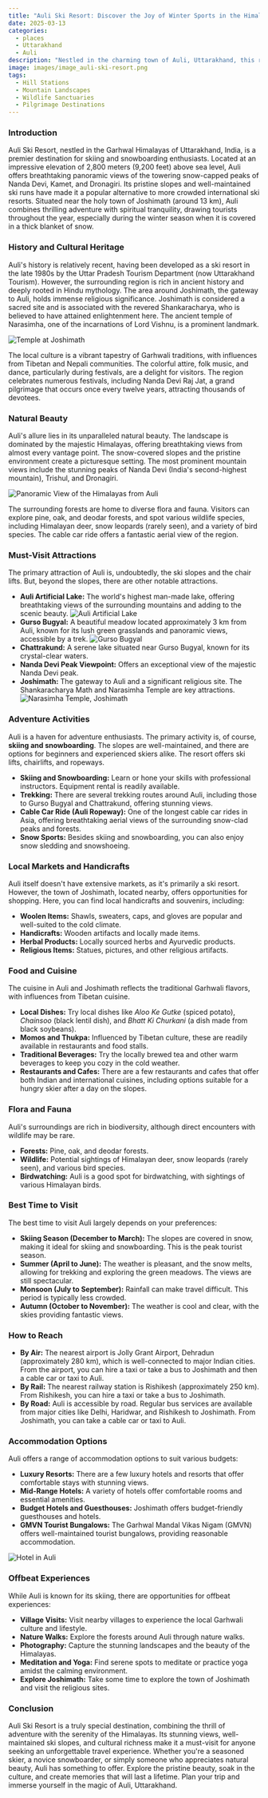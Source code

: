 ```yaml
---
title: "Auli Ski Resort: Discover the Joy of Winter Sports in the Himalayas"
date: 2025-03-13
categories:
  - places
  - Uttarakhand
  - Auli
description: "Nestled in the charming town of Auli, Uttarakhand, this renowned ski resort stands at an elevation of 2800 meters above sea level. It is a haven for winter sports enthusiasts and offers breathtaking views of the Kanchenjunga mountain range. Perfect for families and beginners alike, Auli provides slopes that cater to all skill levels, making it one of India's top choices for skiing."
image: images/image_auli-ski-resort.png
tags: 
  - Hill Stations
  - Mountain Landscapes
  - Wildlife Sanctuaries
  - Pilgrimage Destinations
---
```



### **Introduction**

Auli Ski Resort, nestled in the Garhwal Himalayas of Uttarakhand, India, is a premier destination for skiing and snowboarding enthusiasts. Located at an impressive elevation of 2,800 meters (9,200 feet) above sea level, Auli offers breathtaking panoramic views of the towering snow-capped peaks of Nanda Devi, Kamet, and Dronagiri. Its pristine slopes and well-maintained ski runs have made it a popular alternative to more crowded international ski resorts. Situated near the holy town of Joshimath (around 13 km), Auli combines thrilling adventure with spiritual tranquility, drawing tourists throughout the year, especially during the winter season when it is covered in a thick blanket of snow.

### **History and Cultural Heritage**

Auli's history is relatively recent, having been developed as a ski resort in the late 1980s by the Uttar Pradesh Tourism Department (now Uttarakhand Tourism). However, the surrounding region is rich in ancient history and deeply rooted in Hindu mythology. The area around Joshimath, the gateway to Auli, holds immense religious significance. Joshimath is considered a sacred site and is associated with the revered Shankaracharya, who is believed to have attained enlightenment here. The ancient temple of Narasimha, one of the incarnations of Lord Vishnu, is a prominent landmark.

<img src="placeholder_image_tag_for_temple_in_joshimath.jpg" alt="Temple at Joshimath">

The local culture is a vibrant tapestry of Garhwali traditions, with influences from Tibetan and Nepali communities. The colorful attire, folk music, and dance, particularly during festivals, are a delight for visitors. The region celebrates numerous festivals, including Nanda Devi Raj Jat, a grand pilgrimage that occurs once every twelve years, attracting thousands of devotees.

### **Natural Beauty**

Auli's allure lies in its unparalleled natural beauty. The landscape is dominated by the majestic Himalayas, offering breathtaking views from almost every vantage point. The snow-covered slopes and the pristine environment create a picturesque setting. The most prominent mountain views include the stunning peaks of Nanda Devi (India's second-highest mountain), Trishul, and Dronagiri.

<img src="placeholder_image_tag_for_panoramic_view_of_himalayas.jpg" alt="Panoramic View of the Himalayas from Auli">

The surrounding forests are home to diverse flora and fauna. Visitors can explore pine, oak, and deodar forests, and spot various wildlife species, including Himalayan deer, snow leopards (rarely seen), and a variety of bird species. The cable car ride offers a fantastic aerial view of the region.

### **Must-Visit Attractions**

The primary attraction of Auli is, undoubtedly, the ski slopes and the chair lifts. But, beyond the slopes, there are other notable attractions.

*   **Auli Artificial Lake:** The world's highest man-made lake, offering breathtaking views of the surrounding mountains and adding to the scenic beauty.
    <img src="placeholder_image_tag_for_auli_artificial_lake.jpg" alt="Auli Artificial Lake">
*   **Gurso Bugyal:** A beautiful meadow located approximately 3 km from Auli, known for its lush green grasslands and panoramic views, accessible by a trek.
    <img src="placeholder_image_tag_for_gurso_bugyal.jpg" alt="Gurso Bugyal">
*   **Chattrakund:** A serene lake situated near Gurso Bugyal, known for its crystal-clear waters.
*   **Nanda Devi Peak Viewpoint:** Offers an exceptional view of the majestic Nanda Devi peak.
*   **Joshimath:** The gateway to Auli and a significant religious site. The Shankaracharya Math and Narasimha Temple are key attractions.
    <img src="placeholder_image_tag_for_narasimha_temple_joshimath.jpg" alt="Narasimha Temple, Joshimath">

### **Adventure Activities**

Auli is a haven for adventure enthusiasts. The primary activity is, of course, **skiing and snowboarding**. The slopes are well-maintained, and there are options for beginners and experienced skiers alike. The resort offers ski lifts, chairlifts, and ropeways.

*   **Skiing and Snowboarding:** Learn or hone your skills with professional instructors. Equipment rental is readily available.
*   **Trekking:** There are several trekking routes around Auli, including those to Gurso Bugyal and Chattrakund, offering stunning views.
*   **Cable Car Ride (Auli Ropeway):** One of the longest cable car rides in Asia, offering breathtaking aerial views of the surrounding snow-clad peaks and forests.
*   **Snow Sports:** Besides skiing and snowboarding, you can also enjoy snow sledding and snowshoeing.

### **Local Markets and Handicrafts**

Auli itself doesn't have extensive markets, as it's primarily a ski resort. However, the town of Joshimath, located nearby, offers opportunities for shopping. Here, you can find local handicrafts and souvenirs, including:

*   **Woolen Items:** Shawls, sweaters, caps, and gloves are popular and well-suited to the cold climate.
*   **Handicrafts:** Wooden artifacts and locally made items.
*   **Herbal Products:** Locally sourced herbs and Ayurvedic products.
*   **Religious Items:** Statues, pictures, and other religious artifacts.

### **Food and Cuisine**

The cuisine in Auli and Joshimath reflects the traditional Garhwali flavors, with influences from Tibetan cuisine.

*   **Local Dishes:** Try local dishes like *Aloo Ke Gutke* (spiced potato), *Chainsoo* (black lentil dish), and *Bhatt Ki Churkani* (a dish made from black soybeans).
*   **Momos and Thukpa:** Influenced by Tibetan culture, these are readily available in restaurants and food stalls.
*   **Traditional Beverages:** Try the locally brewed tea and other warm beverages to keep you cozy in the cold weather.
*   **Restaurants and Cafes:** There are a few restaurants and cafes that offer both Indian and international cuisines, including options suitable for a hungry skier after a day on the slopes.

### **Flora and Fauna**

Auli's surroundings are rich in biodiversity, although direct encounters with wildlife may be rare.

*   **Forests:** Pine, oak, and deodar forests.
*   **Wildlife:** Potential sightings of Himalayan deer, snow leopards (rarely seen), and various bird species.
*   **Birdwatching:** Auli is a good spot for birdwatching, with sightings of various Himalayan birds.

### **Best Time to Visit**

The best time to visit Auli largely depends on your preferences:

*   **Skiing Season (December to March):** The slopes are covered in snow, making it ideal for skiing and snowboarding. This is the peak tourist season.
*   **Summer (April to June):** The weather is pleasant, and the snow melts, allowing for trekking and exploring the green meadows. The views are still spectacular.
*   **Monsoon (July to September):** Rainfall can make travel difficult. This period is typically less crowded.
*   **Autumn (October to November):** The weather is cool and clear, with the skies providing fantastic views.

### **How to Reach**

*   **By Air:** The nearest airport is Jolly Grant Airport, Dehradun (approximately 280 km), which is well-connected to major Indian cities. From the airport, you can hire a taxi or take a bus to Joshimath and then a cable car or taxi to Auli.
*   **By Rail:** The nearest railway station is Rishikesh (approximately 250 km). From Rishikesh, you can hire a taxi or take a bus to Joshimath.
*   **By Road:** Auli is accessible by road. Regular bus services are available from major cities like Delhi, Haridwar, and Rishikesh to Joshimath. From Joshimath, you can take a cable car or taxi to Auli.

### **Accommodation Options**

Auli offers a range of accommodation options to suit various budgets:

*   **Luxury Resorts:** There are a few luxury hotels and resorts that offer comfortable stays with stunning views.
*   **Mid-Range Hotels:** A variety of hotels offer comfortable rooms and essential amenities.
*   **Budget Hotels and Guesthouses:** Joshimath offers budget-friendly guesthouses and hotels.
*   **GMVN Tourist Bungalows:** The Garhwal Mandal Vikas Nigam (GMVN) offers well-maintained tourist bungalows, providing reasonable accommodation.

<img src="placeholder_image_tag_for_hotel_in_auli.jpg" alt="Hotel in Auli">

### **Offbeat Experiences**

While Auli is known for its skiing, there are opportunities for offbeat experiences:

*   **Village Visits:** Visit nearby villages to experience the local Garhwali culture and lifestyle.
*   **Nature Walks:** Explore the forests around Auli through nature walks.
*   **Photography:** Capture the stunning landscapes and the beauty of the Himalayas.
*   **Meditation and Yoga:** Find serene spots to meditate or practice yoga amidst the calming environment.
*   **Explore Joshimath:** Take some time to explore the town of Joshimath and visit the religious sites.

### **Conclusion**

Auli Ski Resort is a truly special destination, combining the thrill of adventure with the serenity of the Himalayas. Its stunning views, well-maintained ski slopes, and cultural richness make it a must-visit for anyone seeking an unforgettable travel experience. Whether you're a seasoned skier, a novice snowboarder, or simply someone who appreciates natural beauty, Auli has something to offer. Explore the pristine beauty, soak in the culture, and create memories that will last a lifetime. Plan your trip and immerse yourself in the magic of Auli, Uttarakhand.


